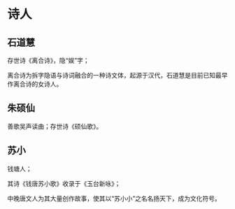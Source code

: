 # 诗人

## 石道慧

存世诗《离合诗》，隐“娱”字；

离合诗为拆字隐语与诗词融合的一种诗文体，起源于汉代，石道慧是目前已知最早作离合诗的女诗人。

## 朱硕仙

善歌吴声读曲；存世诗《硕仙歌》。

## 苏小

钱塘人；

其诗《钱唐苏小歌》收录于《玉台新咏》；

中晚唐文人为其大量创作故事，使其以“苏小小”之名名扬天下，成为文化符号。
